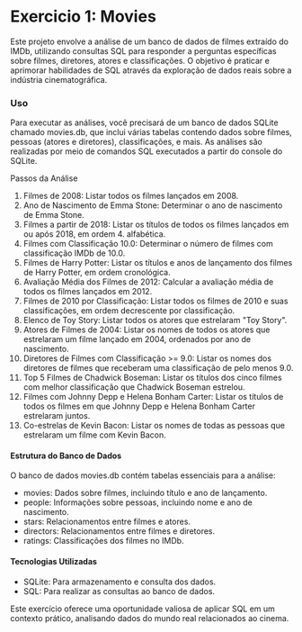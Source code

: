 # Exercicio 1: Movies

Este projeto envolve a análise de um banco de dados de filmes extraído do IMDb, utilizando consultas SQL para responder a perguntas específicas sobre filmes, diretores, atores e classificações. O objetivo é praticar e aprimorar habilidades de SQL através da exploração de dados reais sobre a indústria cinematográfica.

### Uso

Para executar as análises, você precisará de um banco de dados SQLite chamado movies.db, que inclui várias tabelas contendo dados sobre filmes, pessoas (atores e diretores), classificações, e mais. As análises são realizadas por meio de comandos SQL executados a partir do console do SQLite.

Passos da Análise

1. Filmes de 2008: Listar todos os filmes lançados em 2008.
2. Ano de Nascimento de Emma Stone: Determinar o ano de nascimento de Emma Stone.
3. Filmes a partir de 2018: Listar os títulos de todos os filmes lançados em ou após 2018, em ordem 4. alfabética.
4. Filmes com Classificação 10.0: Determinar o número de filmes com classificação IMDb de 10.0.
5. Filmes de Harry Potter: Listar os títulos e anos de lançamento dos filmes de Harry Potter, em ordem cronológica.
6. Avaliação Média dos Filmes de 2012: Calcular a avaliação média de todos os filmes lançados em 2012.
7. Filmes de 2010 por Classificação: Listar todos os filmes de 2010 e suas classificações, em ordem decrescente por classificação.
8. Elenco de Toy Story: Listar todos os atores que estrelaram "Toy Story".
9. Atores de Filmes de 2004: Listar os nomes de todos os atores que estrelaram um filme lançado em 2004, ordenados por ano de nascimento.
10. Diretores de Filmes com Classificação >= 9.0: Listar os nomes dos diretores de filmes que receberam uma classificação de pelo menos 9.0.
11. Top 5 Filmes de Chadwick Boseman: Listar os títulos dos cinco filmes com melhor classificação que Chadwick Boseman estrelou.
12. Filmes com Johnny Depp e Helena Bonham Carter: Listar os títulos de todos os filmes em que Johnny Depp e Helena Bonham Carter estrelaram juntos.
13. Co-estrelas de Kevin Bacon: Listar os nomes de todas as pessoas que estrelaram um filme com Kevin Bacon.

#### Estrutura do Banco de Dados

O banco de dados movies.db contém tabelas essenciais para a análise:

- movies: Dados sobre filmes, incluindo título e ano de lançamento.
- people: Informações sobre pessoas, incluindo nome e ano de nascimento.
- stars: Relacionamentos entre filmes e atores.
- directors: Relacionamentos entre filmes e diretores.
- ratings: Classificações dos filmes no IMDb.

#### Tecnologias Utilizadas

- SQLite: Para armazenamento e consulta dos dados.
- SQL: Para realizar as consultas ao banco de dados.

Este exercício oferece uma oportunidade valiosa de aplicar SQL em um contexto prático, analisando dados do mundo real relacionados ao cinema.